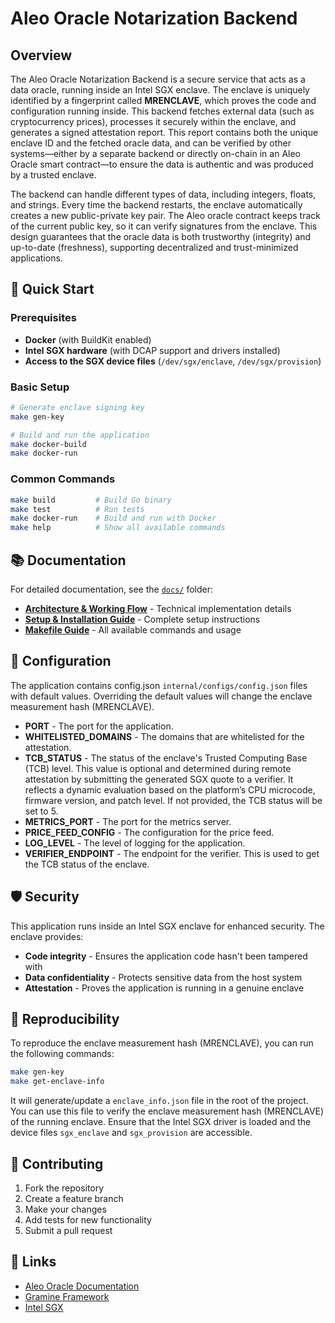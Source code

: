 # Aleo Oracle Notarization Backend

## Overview

The Aleo Oracle Notarization Backend is a secure service that acts as a data oracle, running inside an Intel SGX enclave. The enclave is uniquely identified by a fingerprint called **MRENCLAVE**, which proves the code and configuration running inside. This backend fetches external data (such as cryptocurrency prices), processes it securely within the enclave, and generates a signed attestation report. This report contains both the unique enclave ID and the fetched oracle data, and can be verified by other systems—either by a separate backend or directly on-chain in an Aleo Oracle smart contract—to ensure the data is authentic and was produced by a trusted enclave.

The backend can handle different types of data, including integers, floats, and strings. Every time the backend restarts, the enclave automatically creates a new public-private key pair. The Aleo oracle contract keeps track of the current public key, so it can verify signatures from the enclave. This design guarantees that the oracle data is both trustworthy (integrity) and up-to-date (freshness), supporting decentralized and trust-minimized applications.

## 🚀 Quick Start

### Prerequisites
- **Docker** (with BuildKit enabled)
- **Intel SGX hardware** (with DCAP support and drivers installed)
- **Access to the SGX device files** (`/dev/sgx/enclave`, `/dev/sgx/provision`)

### Basic Setup
```sh
# Generate enclave signing key
make gen-key

# Build and run the application
make docker-build
make docker-run
```

### Common Commands
```sh
make build         # Build Go binary
make test          # Run tests
make docker-run    # Build and run with Docker
make help          # Show all available commands
```

## 📚 Documentation

For detailed documentation, see the [`docs/`](docs/) folder:

- **[Architecture & Working Flow](docs/architecture.md)** - Technical implementation details
- **[Setup & Installation Guide](docs/setup-guide.md)** - Complete setup instructions
- **[Makefile Guide](docs/makefile-guide.md)** - All available commands and usage

## 🔧 Configuration

The application contains config.json `internal/configs/config.json` files with default values. Overriding the default values will change the enclave measurement hash (MRENCLAVE).

- **PORT** - The port for the application.
- **WHITELISTED_DOMAINS** - The domains that are whitelisted for the attestation.
- **TCB_STATUS** - The status of the enclave's Trusted Computing Base (TCB) level.  This value is optional and determined during remote attestation by submitting the generated SGX quote to a verifier. It reflects a dynamic evaluation based on the platform’s CPU microcode, firmware version, and patch level. If not provided, the TCB status will be set to 5.
- **METRICS_PORT** - The port for the metrics server.
- **PRICE_FEED_CONFIG** - The configuration for the price feed.
- **LOG_LEVEL** - The level of logging for the application.
- **VERIFIER_ENDPOINT** - The endpoint for the verifier. This is used to get the TCB status of the enclave.

## 🛡️ Security

This application runs inside an Intel SGX enclave for enhanced security. The enclave provides:

- **Code integrity** - Ensures the application code hasn't been tampered with
- **Data confidentiality** - Protects sensitive data from the host system
- **Attestation** - Proves the application is running in a genuine enclave

## 🔄 Reproducibility

To reproduce the enclave measurement hash (MRENCLAVE), you can run the following commands:

```sh
make gen-key
make get-enclave-info
``` 

It will generate/update a `enclave_info.json` file in the root of the project. You can use this file to verify the enclave measurement hash (MRENCLAVE) of the running enclave. Ensure that the Intel SGX driver is loaded and the device files `sgx_enclave` and `sgx_provision` are accessible.  

## 🤝 Contributing

1. Fork the repository
2. Create a feature branch
3. Make your changes
4. Add tests for new functionality
5. Submit a pull request

## 🔗 Links

- [Aleo Oracle Documentation](https://aleo-oracle-docs.surge.sh/)
- [Gramine Framework](https://gramine.readthedocs.io/en/stable/)
- [Intel SGX](https://www.intel.com/content/www/us/en/developer/tools/software-guard-extensions/overview.html)

